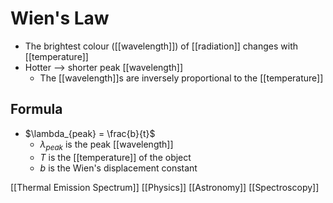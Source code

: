 # Wien's Law

- The brightest colour ([[wavelength]]) of [[radiation]] changes with [[temperature]]
- Hotter --> shorter peak [[wavelength]]
  - The [[wavelength]]s are inversely proportional to the [[temperature]]

## Formula

- $\lambda_{peak} = \frac{b}{t}$
  - $\lambda_{peak}$ is the peak [[wavelength]]
  - $T$ is the [[temperature]] of the object
  - $b$ is the Wien's displacement constant

[[Thermal Emission Spectrum]] [[Physics]] [[Astronomy]] [[Spectroscopy]]

